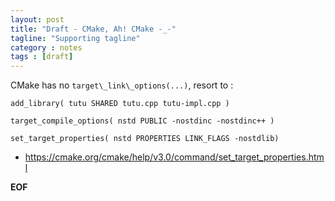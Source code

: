 ```yaml
---
layout: post
title: "Draft - CMake, Ah! CMake -_-"
tagline: "Supporting tagline"
category : notes
tags : [draft]
---
```


CMake has no `target\_link\_options(...)`, resort to :

    add_library( tutu SHARED tutu.cpp tutu-impl.cpp )

    target_compile_options( nstd PUBLIC -nostdinc -nostdinc++ )

    set_target_properties( nstd PROPERTIES LINK_FLAGS -nostdlib)



* <https://cmake.org/cmake/help/v3.0/command/set_target_properties.html>

__EOF__

